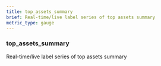```yaml
---
title: top_assets_summary
brief: Real-time/live label series of top assets summary
metric_type: gauge
---
```

### top_assets_summary

Real-time/live label series of top assets summary